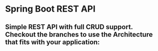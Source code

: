 # Spring Boot REST API

Simple REST API with full CRUD support. Checkout the branches to use the Architecture that fits with your application:  
- 

